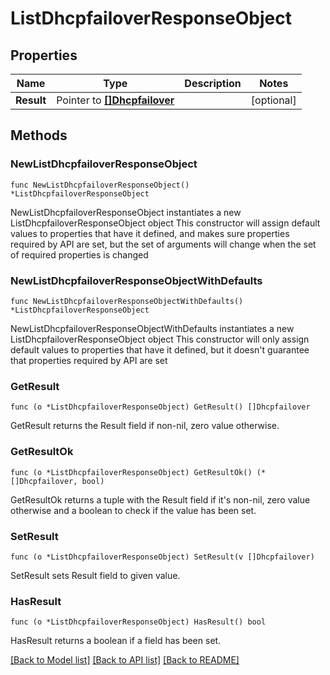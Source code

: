 # ListDhcpfailoverResponseObject

## Properties

Name | Type | Description | Notes
------------ | ------------- | ------------- | -------------
**Result** | Pointer to [**[]Dhcpfailover**](Dhcpfailover.md) |  | [optional] 

## Methods

### NewListDhcpfailoverResponseObject

`func NewListDhcpfailoverResponseObject() *ListDhcpfailoverResponseObject`

NewListDhcpfailoverResponseObject instantiates a new ListDhcpfailoverResponseObject object
This constructor will assign default values to properties that have it defined,
and makes sure properties required by API are set, but the set of arguments
will change when the set of required properties is changed

### NewListDhcpfailoverResponseObjectWithDefaults

`func NewListDhcpfailoverResponseObjectWithDefaults() *ListDhcpfailoverResponseObject`

NewListDhcpfailoverResponseObjectWithDefaults instantiates a new ListDhcpfailoverResponseObject object
This constructor will only assign default values to properties that have it defined,
but it doesn't guarantee that properties required by API are set

### GetResult

`func (o *ListDhcpfailoverResponseObject) GetResult() []Dhcpfailover`

GetResult returns the Result field if non-nil, zero value otherwise.

### GetResultOk

`func (o *ListDhcpfailoverResponseObject) GetResultOk() (*[]Dhcpfailover, bool)`

GetResultOk returns a tuple with the Result field if it's non-nil, zero value otherwise
and a boolean to check if the value has been set.

### SetResult

`func (o *ListDhcpfailoverResponseObject) SetResult(v []Dhcpfailover)`

SetResult sets Result field to given value.

### HasResult

`func (o *ListDhcpfailoverResponseObject) HasResult() bool`

HasResult returns a boolean if a field has been set.


[[Back to Model list]](../README.md#documentation-for-models) [[Back to API list]](../README.md#documentation-for-api-endpoints) [[Back to README]](../README.md)


